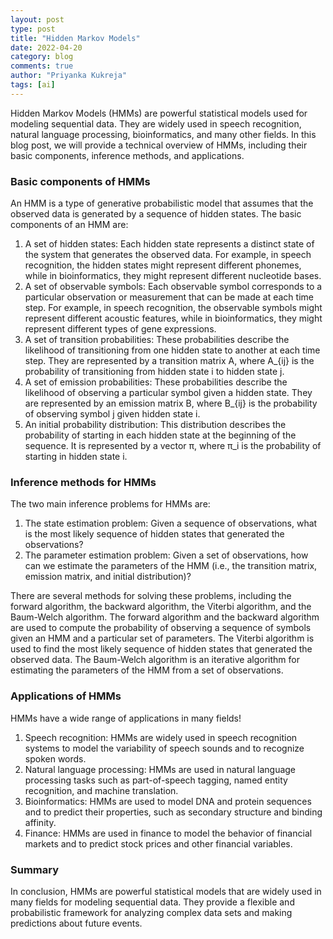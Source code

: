 ```yaml
---
layout: post
type: post
title: "Hidden Markov Models"
date: 2022-04-20
category: blog
comments: true
author: "Priyanka Kukreja"
tags: [ai]
---
```


Hidden Markov Models (HMMs) are powerful statistical models used for modeling sequential data. They are widely used in speech recognition, natural language processing, bioinformatics, and many other fields. In this blog post, we will provide a technical overview of HMMs, including their basic components, inference methods, and applications.

### Basic components of HMMs
An HMM is a type of generative probabilistic model that assumes that the observed data is generated by a sequence of hidden states. The basic components of an HMM are:

1. A set of hidden states: Each hidden state represents a distinct state of the system that generates the observed data. For example, in speech recognition, the hidden states might represent different phonemes, while in bioinformatics, they might represent different nucleotide bases.
2. A set of observable symbols: Each observable symbol corresponds to a particular observation or measurement that can be made at each time step. For example, in speech recognition, the observable symbols might represent different acoustic features, while in bioinformatics, they might represent different types of gene expressions.
3. A set of transition probabilities: These probabilities describe the likelihood of transitioning from one hidden state to another at each time step. They are represented by a transition matrix A, where A_{ij} is the probability of transitioning from hidden state i to hidden state j.
4. A set of emission probabilities: These probabilities describe the likelihood of observing a particular symbol given a hidden state. They are represented by an emission matrix B, where B_{ij} is the probability of observing symbol j given hidden state i.
5. An initial probability distribution: This distribution describes the probability of starting in each hidden state at the beginning of the sequence. It is represented by a vector π, where π_i is the probability of starting in hidden state i.

### Inference methods for HMMs
The two main inference problems for HMMs are:
1. The state estimation problem: Given a sequence of observations, what is the most likely sequence of hidden states that generated the observations?
2. The parameter estimation problem: Given a set of observations, how can we estimate the parameters of the HMM (i.e., the transition matrix, emission matrix, and initial distribution)?

There are several methods for solving these problems, including the forward algorithm, the backward algorithm, the Viterbi algorithm, and the Baum-Welch algorithm. The forward algorithm and the backward algorithm are used to compute the probability of observing a sequence of symbols given an HMM and a particular set of parameters. The Viterbi algorithm is used to find the most likely sequence of hidden states that generated the observed data. The Baum-Welch algorithm is an iterative algorithm for estimating the parameters of the HMM from a set of observations.

### Applications of HMMs
HMMs have a wide range of applications in many fields!
1. Speech recognition: HMMs are widely used in speech recognition systems to model the variability of speech sounds and to recognize spoken words.
2. Natural language processing: HMMs are used in natural language processing tasks such as part-of-speech tagging, named entity recognition, and machine translation.
3. Bioinformatics: HMMs are used to model DNA and protein sequences and to predict their properties, such as secondary structure and binding affinity.
4. Finance: HMMs are used in finance to model the behavior of financial markets and to predict stock prices and other financial variables.

### Summary
In conclusion, HMMs are powerful statistical models that are widely used in many fields for modeling sequential data. They provide a flexible and probabilistic framework for analyzing complex data sets and making predictions about future events. 



